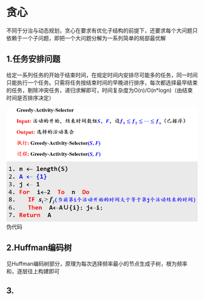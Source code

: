 # 贪心
不同于分治与动态规划，贪心在要求有优化子结构的前提下，还要求每个大问题只依赖于一个子问题，即把一个大问题分解为一系列简单的局部最优解
## 1.任务安排问题
给定一系列任务的开始于结束时间，在规定时间内安排尽可能多的任务，同一时间只能执行一个任务。只需将任务按结束时间的早晚进行排序，每次都选择最早结束的任务，剔除冲突任务，递归求解即可，时间复杂度为O(n)/O(n*logn)（由结束时间是否排序决定）

![输入图片说明](/imgs/2025-06-14/RhSxLrIaSC7Ph83i.png)伪代码
## 2.Huffman编码树
见Huffman编码树部分，原理为每次选择频率最小的节点生成子树，根为频率和，逐层往上构建即可
## 3.

<!--stackedit_data:
eyJoaXN0b3J5IjpbODc0MDk3MTUxXX0=
-->